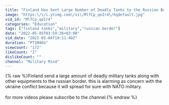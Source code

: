 ```yaml
---
title: "Finland Has Sent Large Number of Deadly Tanks to the Russian Border."
image: "https:\/\/i.ytimg.com\/vi\/MlfCp_qoIr4\/hqdefault.jpg"
vid_id: "MlfCp_qoIr4"
categories: "Education"
tags: ["finland tanks","military","russian border"]
date: "2022-05-05T03:59:36+03:00"
vid_date: "2022-05-04T19:11:40Z"
duration: "PT1M46S"
viewcount: "172"
likeCount: "2"
dislikeCount: ""
channel: "Military Mind"
---
```

{% raw %}Finland send a large amount of deadly military tanks along with other equipments to the russian border. this is alarming as concern with the ukraine conflict because it will spread for sure with NATO military. <br /><br />for more videos please subscribe to the channel.{% endraw %}
